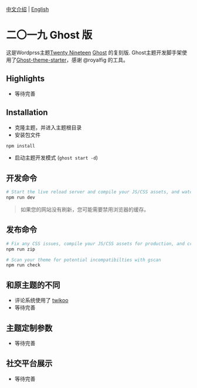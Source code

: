 [中文介绍](https://github.com/rebron1900/twentynineteen-ghost/blob/master/README-ZH.md) | [English](https://github.com/rebron1900/twentynineteen-ghost/blob/master/README.md)


# 二〇一九 Ghost 版

这是Wordprss主题[Twenty Nineteen](https://wordpress.org/themes/twentynineteen/) [Ghost](https://ghost.org) 的复刻版.
Ghost主题开发脚手架使用了[Ghost-theme-starter](https://github.com/royalfig/ghost-theme-starter)，感谢 @royalfig 的工具。

## Highlights

- 等待完善

## Installation

- 克隆主题，并进入主题根目录
- 安装包文件

```bash
npm install
```

- 启动主题开发模式 (`ghost start -d`)

## 开发命令

```bash
# Start the live reload server and compile your JS/CSS assets, and watch for changes
npm run dev
```
> 如果您的网站没有刷新，您可能需要禁用浏览器的缓存。

## 发布命令
```bash
# Fix any CSS issues, compile your JS/CSS assets for production, and create a ZIP file
npm run zip

# Scan your theme for potential incompatibilties with gscan
npm run check
```

## 和原主题的不同

- 评论系统使用了 [twikoo](https://twikoo.js.org)
- 等待完善


## 主题定制参数
- 等待完善


## 社交平台展示
- 等待完善

